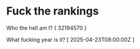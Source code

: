 # Fuck the rankings

Who the hell am I?
{ 32194570 }

What fucking year is it?
[ 2025-04-23T08:00:00Z ]
